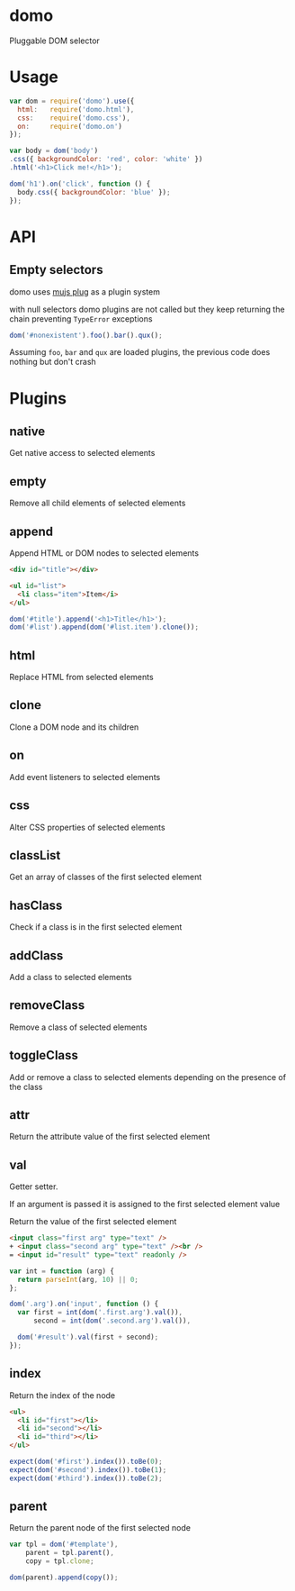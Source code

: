 domo
====

Pluggable DOM selector

Usage
=====

```js
var dom = require('domo').use({
  html:   require('domo.html'),
  css:    require('domo.css'),
  on:     require('domo.on')
});

var body = dom('body')
.css({ backgroundColor: 'red', color: 'white' })
.html('<h1>Click me!</h1>');

dom('h1').on('click', function () {
  body.css({ backgroundColor: 'blue' });
});
```

API
===

Empty selectors
---------------

domo uses [mujs plug](http://github.com/mujs/mu.api) as a plugin system

with null selectors domo plugins are not called but they keep returning the
chain preventing `TypeError` exceptions

```js
dom('#nonexistent').foo().bar().qux();
```

Assuming `foo`, `bar` and `qux` are loaded plugins, the previous code does
nothing but don't crash

Plugins
=======

native
------

Get native access to selected elements

empty
-----

Remove all child elements of selected elements

append
------

Append HTML or DOM nodes to selected elements

```html
<div id="title"></div>

<ul id="list">
  <li class="item">Item</i>
</ul>
```

```js
dom('#title').append('<h1>Title</h1>');
dom('#list').append(dom('#list.item').clone());
```

html
----

Replace HTML from selected elements

clone
-----

Clone a DOM node and its children

on
--

Add event listeners to selected elements

css
---

Alter CSS properties of selected elements

classList
---------

Get an array of classes of the first selected element

hasClass
--------

Check if a class is in the first selected element

addClass
--------

Add a class to selected elements

removeClass
-----------

Remove a class of selected elements

toggleClass
-----------

Add or remove a class to selected elements depending on the presence of the
class

attr
----

Return the attribute value of the first selected element

val
---

Getter setter.

If an argument is passed it is assigned to the first selected element value

Return the value of the first selected element

```html
<input class="first arg" type="text" />
+ <input class="second arg" type="text" /><br />
= <input id="result" type="text" readonly />
```

```js
var int = function (arg) {
  return parseInt(arg, 10) || 0;
};

dom('.arg').on('input', function () {
  var first = int(dom('.first.arg').val()),
      second = int(dom('.second.arg').val()),

  dom('#result').val(first + second);
});
```

index
-----

Return the index of the node

```html
<ul>
  <li id="first"></li>
  <li id="second"></li>
  <li id="third"></li>
</ul>
```

```js
expect(dom('#first').index()).toBe(0);
expect(dom('#second').index()).toBe(1);
expect(dom('#third').index()).toBe(2);
```

parent
------

Return the parent node of the first selected node

```js
var tpl = dom('#template'),
    parent = tpl.parent(),
    copy = tpl.clone;

dom(parent).append(copy());
```

